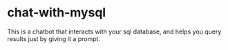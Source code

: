 # chat-with-mysql
This is a chatbot that interacts with your sql database, and helps you query results just by giving it a prompt.
